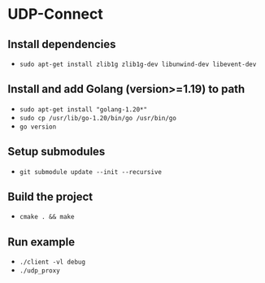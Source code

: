 # UDP-Connect

## Install dependencies
  - `sudo apt-get install zlib1g zlib1g-dev libunwind-dev libevent-dev`

## Install and add Golang (version>=1.19) to path
  - `sudo apt-get install "golang-1.20*"`
  - `sudo cp /usr/lib/go-1.20/bin/go /usr/bin/go`
  - `go version`

## Setup submodules
  - `git submodule update --init --recursive`

## Build the project
  - `cmake . && make`

## Run example
  - `./client -vl debug`
  - `./udp_proxy`